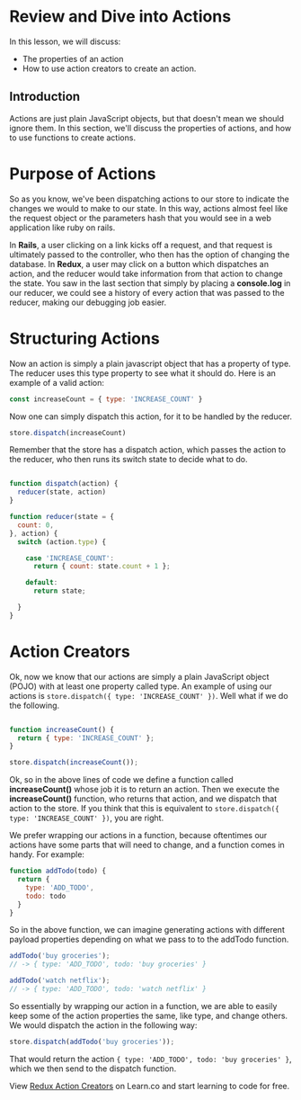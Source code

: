 Review and Dive into Actions
==============

In this lesson, we will discuss:

  * The properties of an action
  * How to use action creators to create an action.

## Introduction

Actions are just plain JavaScript objects, but that doesn't mean we should ignore them. In this section, we'll discuss the properties of actions, and how to use functions to create actions.

# Purpose of Actions

So as you know, we've been dispatching actions to our store to indicate the changes we would to make to our state. In this way, actions almost feel like the request object or the parameters hash that you would see in a web application like ruby on rails.  

In __Rails__, a user clicking on a link kicks off a request, and that request is ultimately passed to the controller, who then has the option of changing the database. In __Redux__, a user may click on a button which dispatches an action, and the reducer would take information from that action to change the state. You saw in the last section that simply by placing a __console.log__ in our reducer, we could see a history of every action that was passed to the reducer, making our debugging job easier.

# Structuring Actions

Now an action is simply a plain javascript object that has a property of type. The reducer uses this type property to see what it should do. Here is an example of a valid action:

```javascript
const increaseCount = { type: 'INCREASE_COUNT' }
```

Now one can simply dispatch this action, for it to be handled by the reducer.

```javascript
store.dispatch(increaseCount)
```

Remember that the store has a dispatch action, which passes the action to the reducer, who then runs its switch state to decide what to do.

```javascript

function dispatch(action) {
  reducer(state, action)
}

function reducer(state = {
  count: 0,
}, action) {
  switch (action.type) {

    case 'INCREASE_COUNT':
      return { count: state.count + 1 };

    default:
      return state;

  }
}
```

# Action Creators

Ok, now we know that our actions are simply a plain JavaScript object (POJO) with at least one property called type. An example of using our actions is `store.dispatch({ type: 'INCREASE_COUNT' })`. Well what if we do the following.

```javascript

function increaseCount() {
  return { type: 'INCREASE_COUNT' };
}

store.dispatch(increaseCount());
```

Ok, so in the above lines of code we define a function called __increaseCount()__ whose job it is to return an action. Then we execute the __increaseCount()__ function, who returns that action, and we dispatch that action to the store. If you think that this is equivalent to `store.dispatch({ type: 'INCREASE_COUNT' })`, you are right.  

We prefer wrapping our actions in a function, because oftentimes our actions have some parts that will need to change, and a function comes in handy.  For example:

```javascript
function addTodo(todo) {
  return { 
    type: 'ADD_TODO', 
    todo: todo
  }
}
```

So in the above function, we can imagine generating actions with different payload properties depending on what we pass to to the addTodo function.

```javascript
addTodo('buy groceries');
// -> { type: 'ADD_TODO', todo: 'buy groceries' }

addTodo('watch netflix');
// -> { type: 'ADD_TODO', todo: 'watch netflix' }
```

So essentially by wrapping our action in a function, we are able to easily keep some of the action properties the same, like type, and change others.  We would dispatch the action in the following way:

```javascript
store.dispatch(addTodo('buy groceries'));
```

That would return the action `{ type: 'ADD_TODO', todo: 'buy groceries' }`, which we then send to the dispatch function.  

<p class='util--hide'>View <a href='https://learn.co/lessons/redux-action-creators'>Redux Action Creators</a> on Learn.co and start learning to code for free.</p>

